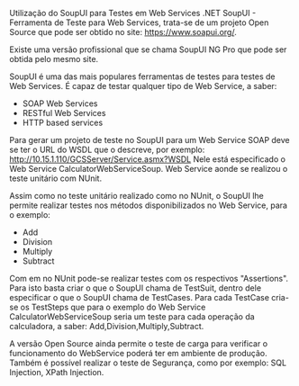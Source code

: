 
Utilização do SoupUI para Testes em Web Services .NET
SoupUI - Ferramenta de Teste para Web Services, trata-se de um
projeto Open Source que pode ser obtido no site: https://www.soapui.org/.

Existe uma versão profissional que se chama SoupUI NG Pro que pode ser
obtida pelo mesmo site.

SoupUI é uma das mais populares ferramentas de testes para testes de Web Services. 
É capaz de testar qualquer tipo de Web Service, a saber:
- SOAP Web Services
- RESTful Web Services 
- HTTP based services

Para gerar um projeto de teste no SoupUI para um Web Service SOAP deve se ter
o URL do WSDL que o descreve, por exemplo: http://10.15.1.110/GCSServer/Service.asmx?WSDL
Nele está especificado o Web Service CalculatorWebServiceSoup. Web Service aonde se
realizou o teste unitário com NUnit.

Assim como no teste unitário realizado como no NUnit, o SoupUI lhe permite realizar 
testes nos métodos disponibilizados no Web Service, para o exemplo:
  - Add
  - Division
  - Multiply
  - Subtract

Com em no NUnit pode-se realizar testes com os respectivos "Assertions". Para isto basta criar 
o que o SoupUI chama de TestSuit, dentro dele especificar o que o SoupUI chama de TestCases.
Para cada TestCase cria-se os TestSteps que para o exemplo do Web Service CalculatorWebServiceSoup 
seria um teste para cada  operação da calculadora, a saber: Add,Division,Multiply,Subtract.

A versão Open Source ainda permite o teste de carga para verificar o funcionamento do WebService
poderá ter em ambiente de produção.
Também é possível realizar o teste de Segurança, como por exemplo: SQL Injection, XPath Injection.
